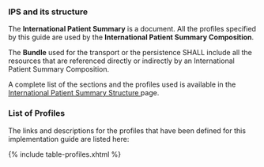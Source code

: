 ### IPS and its structure

The <b>International Patient Summary</b> is a document.
All the profiles specified by this guide are used by the <b>International Patient Summary Composition</b>.

The <b>Bundle</b> used for the transport or the persistence SHALL include all the resources that are referenced directly or indirectly by an International Patient Summary Composition.

A complete list of the sections and the profiles used is available in the <a href="Structure-of-the-International-Patient-Summary.html">International Patient Summary Structure </a> page.

### List of Profiles

The links and descriptions for the profiles that have been defined for this implementation guide are listed here:

{% include table-profiles.xhtml %}
